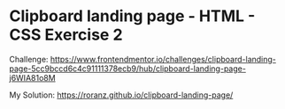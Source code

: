 # Clipboard landing page - HTML - CSS Exercise 2

Challenge: https://www.frontendmentor.io/challenges/clipboard-landing-page-5cc9bccd6c4c91111378ecb9/hub/clipboard-landing-page-j6WIA81o8M

My Solution: https://roranz.github.io/clipboard-landing-page/
